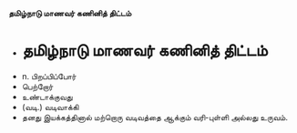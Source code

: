 **தமிழ்நாடு மாணவர் கணினித் திட்டம்**
- # தமிழ்நாடு மாணவர் கணினித் திட்டம்
- n. பிறப்பிப்போர்
- பெற்றோர்
- உண்டாக்குவது
- (வடி.) வடிவாக்கி
- தனது இயக்கத்தினால் மற்றொரு வடிவத்தை ஆக்கும் வரி-புள்ளி அல்லது உருவம்.

